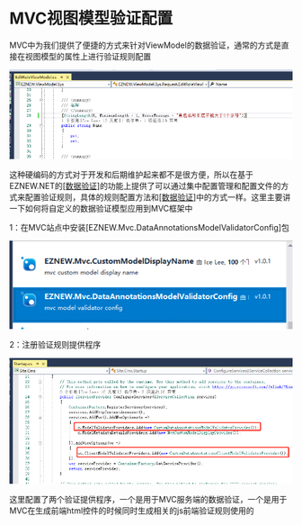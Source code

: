 # MVC视图模型验证配置

MVC中为我们提供了便捷的方式来针对ViewModel的数据验证，通常的方式是直接在视图模型的属性上进行验证规则配置

<img src="assets/images/mvcviewmodelvalidation_codeconfig.png" alt="EZNEW" title="EZNEW">

这种硬编码的方式对于开发和后期维护起来都不是很方便，所以在基于EZNEW.NET的[[数据验证]](datavalidation)的功能上提供了可以通过集中配置管理和配置文件的方式来配置验证规则，具体的规则配置方法和[[数据验证]](datavalidation)中的方式一样。这里主要讲一下如何将自定义的数据验证模型应用到MVC框架中

1：在MVC站点中安装[EZNEW.Mvc.DataAnnotationsModelValidatorConfig]包

<img src="assets/images/nuget_mvcdatavalidation.png" alt="EZNEW" title="EZNEW">

2：注册验证规则提供程序

<img src="assets/images/mvcdatavalidationprovider.png" alt="EZNEW" title="EZNEW">

这里配置了两个验证提供程序，一个是用于MVC服务端的数据验证，一个是用于MVC在生成前端html控件的时候同时生成相关的js前端验证规则使用的